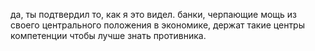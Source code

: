 да, ты подтвердил то, как я это видел. банки, черпающие мощь из своего центрального положения в экономике, держат такие центры компетенции чтобы лучше знать противника. 